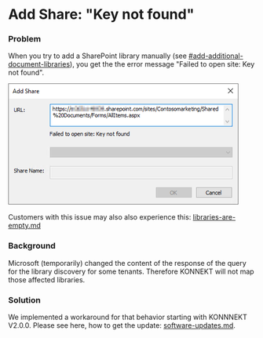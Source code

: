 # Add Share: "Key not found"

### Problem

When you try to add a SharePoint library manually (see [#add-additional-document-libraries](../configuration/mappings/add-a-document-library.md#add-additional-document-libraries "mention")), you get the the error message "Failed to open site: Key not found".

![Error-Message: "Failed to open site: Key not found"](<../../.gitbook/assets/image (19).png>)

Customers with this issue may also also experience this: [libraries-are-empty.md](empty-libraries/libraries-are-empty.md "mention")

### Background

Microsoft (temporarily) changed the content of the response of the query for the library discovery for some tenants. Therefore KONNEKT will not map those affected libraries.

### Solution

We implemented a workaround for that behavior starting with KONNNEKT V2.0.0. Please see here, how to get the update: [software-updates.md](../installation/software-updates.md "mention").

